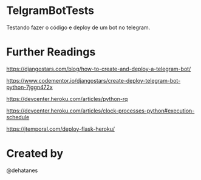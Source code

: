 # TelgramBotTests
Testando fazer o código e deploy de um bot no telegram.

# Further Readings

https://djangostars.com/blog/how-to-create-and-deploy-a-telegram-bot/

https://www.codementor.io/djangostars/create-deploy-telegram-bot-python-7jggn472x

https://devcenter.heroku.com/articles/python-rq

https://devcenter.heroku.com/articles/clock-processes-python#execution-schedule

https://jtemporal.com/deploy-flask-heroku/

# Created by

@dehatanes
